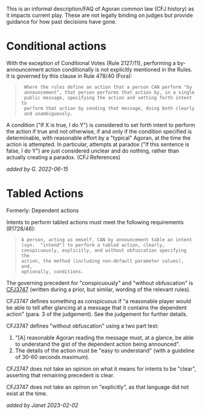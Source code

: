 This is an informal description/FAQ of Agoran common law (CFJ history) as it impacts current play.
These are not legally binding on judges but provide guidance for how past decisions have gone.

# Conditional actions

With the exception of Conditional Votes (Rule 2127/11), performing a by-announcement action
conditionally is not explicitly mentioned in the Rules.  It is governed by this clause in 
Rule 478/40 (Fora):
>      Where the rules define an action that a person CAN perform "by
>      announcement", that person performs that action by, in a single
>      public message, specifying the action and setting forth intent to
>      perform that action by sending that message, doing both clearly
>      and unambiguously.

A condition ("If X is true, I do Y") is considered to set forth intent to perform the action
if true and not otherwise, if and only if the condition specified is determinable, with
reasonable effort by a "typical" Agoran, at the time the action is attempted.  In particular,
attempts at paradox ("If this sentence is false, I do Y") are just considered unclear and
do nothing, rather than actually creating a paradox.  (CFJ References)

*added by G. 2022-06-15*

# Tabled Actions

Formerly: Dependent actions

Intents to perform tabled actions must meet the following requirements (R1728/46):
>     A person, acting as emself, CAN by announcement table an intent
>     (syn.  "intend") to perform a tabled action, clearly,
>     conspicuously, explicitly, and without obfuscation specifying the
>     action, the method (including non-default parameter values), and,
>     optionally, conditions.

The governing precedent for "conspicuously" and "without obfuscation" is
[CFJ3747](http://faculty.washington.edu/kerim/nomic/cases/3747) (written during a prior, but
similar, wording of the relevant rules).

CFJ3747 defines something as conspicuous if "a reasonable player would be able to tell
after glancing at a message that it contains the dependent action" (para. 3 of
the judgement). See the judgement for further details.

CFJ3747 defines "without obfuscation" using a two part test:
1. "[A] reasonable Agoran reading the message must, at a glance, be able to
   understand the gist of the dependent action being announced".
2. The details of the action must be "easy to understand" (with a guideline of 30-60
   seconds maximum).

CFJ3747 does not take an opinion on what it means for intents to be "clear", asserting that
remaining precedent is clear.

CFJ3747 does not take an opinon on "explicitly", as that language did not exist at the time.

*added by Janet 2023-02-02*
